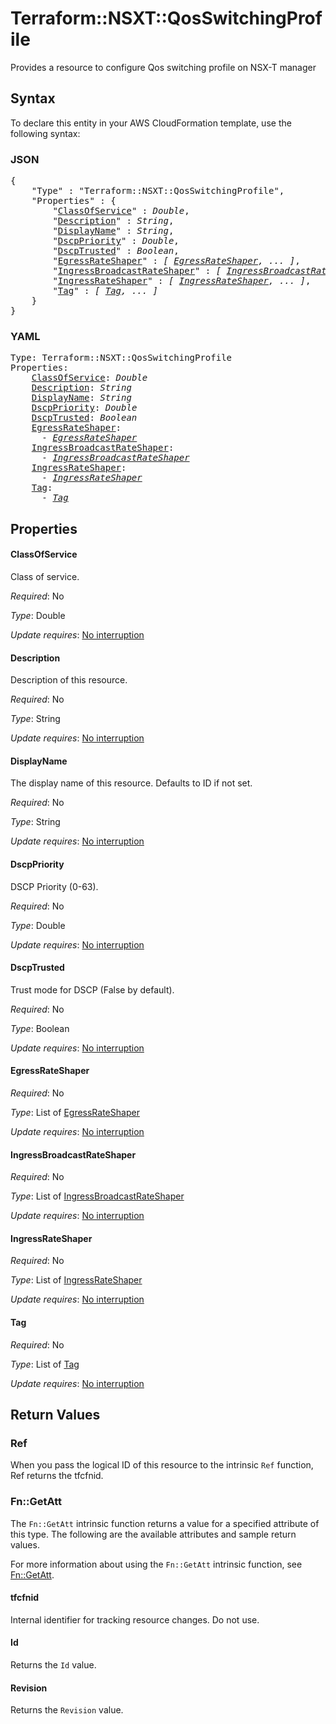 # Terraform::NSXT::QosSwitchingProfile

Provides a resource to configure Qos switching profile on NSX-T manager

## Syntax

To declare this entity in your AWS CloudFormation template, use the following syntax:

### JSON

<pre>
{
    "Type" : "Terraform::NSXT::QosSwitchingProfile",
    "Properties" : {
        "<a href="#classofservice" title="ClassOfService">ClassOfService</a>" : <i>Double</i>,
        "<a href="#description" title="Description">Description</a>" : <i>String</i>,
        "<a href="#displayname" title="DisplayName">DisplayName</a>" : <i>String</i>,
        "<a href="#dscppriority" title="DscpPriority">DscpPriority</a>" : <i>Double</i>,
        "<a href="#dscptrusted" title="DscpTrusted">DscpTrusted</a>" : <i>Boolean</i>,
        "<a href="#egressrateshaper" title="EgressRateShaper">EgressRateShaper</a>" : <i>[ <a href="egressrateshaper.md">EgressRateShaper</a>, ... ]</i>,
        "<a href="#ingressbroadcastrateshaper" title="IngressBroadcastRateShaper">IngressBroadcastRateShaper</a>" : <i>[ <a href="ingressbroadcastrateshaper.md">IngressBroadcastRateShaper</a>, ... ]</i>,
        "<a href="#ingressrateshaper" title="IngressRateShaper">IngressRateShaper</a>" : <i>[ <a href="ingressrateshaper.md">IngressRateShaper</a>, ... ]</i>,
        "<a href="#tag" title="Tag">Tag</a>" : <i>[ <a href="tag.md">Tag</a>, ... ]</i>
    }
}
</pre>

### YAML

<pre>
Type: Terraform::NSXT::QosSwitchingProfile
Properties:
    <a href="#classofservice" title="ClassOfService">ClassOfService</a>: <i>Double</i>
    <a href="#description" title="Description">Description</a>: <i>String</i>
    <a href="#displayname" title="DisplayName">DisplayName</a>: <i>String</i>
    <a href="#dscppriority" title="DscpPriority">DscpPriority</a>: <i>Double</i>
    <a href="#dscptrusted" title="DscpTrusted">DscpTrusted</a>: <i>Boolean</i>
    <a href="#egressrateshaper" title="EgressRateShaper">EgressRateShaper</a>: <i>
      - <a href="egressrateshaper.md">EgressRateShaper</a></i>
    <a href="#ingressbroadcastrateshaper" title="IngressBroadcastRateShaper">IngressBroadcastRateShaper</a>: <i>
      - <a href="ingressbroadcastrateshaper.md">IngressBroadcastRateShaper</a></i>
    <a href="#ingressrateshaper" title="IngressRateShaper">IngressRateShaper</a>: <i>
      - <a href="ingressrateshaper.md">IngressRateShaper</a></i>
    <a href="#tag" title="Tag">Tag</a>: <i>
      - <a href="tag.md">Tag</a></i>
</pre>

## Properties

#### ClassOfService

Class of service.

_Required_: No

_Type_: Double

_Update requires_: [No interruption](https://docs.aws.amazon.com/AWSCloudFormation/latest/UserGuide/using-cfn-updating-stacks-update-behaviors.html#update-no-interrupt)

#### Description

Description of this resource.

_Required_: No

_Type_: String

_Update requires_: [No interruption](https://docs.aws.amazon.com/AWSCloudFormation/latest/UserGuide/using-cfn-updating-stacks-update-behaviors.html#update-no-interrupt)

#### DisplayName

The display name of this resource. Defaults to ID if not set.

_Required_: No

_Type_: String

_Update requires_: [No interruption](https://docs.aws.amazon.com/AWSCloudFormation/latest/UserGuide/using-cfn-updating-stacks-update-behaviors.html#update-no-interrupt)

#### DscpPriority

DSCP Priority (0-63).

_Required_: No

_Type_: Double

_Update requires_: [No interruption](https://docs.aws.amazon.com/AWSCloudFormation/latest/UserGuide/using-cfn-updating-stacks-update-behaviors.html#update-no-interrupt)

#### DscpTrusted

Trust mode for DSCP (False by default).

_Required_: No

_Type_: Boolean

_Update requires_: [No interruption](https://docs.aws.amazon.com/AWSCloudFormation/latest/UserGuide/using-cfn-updating-stacks-update-behaviors.html#update-no-interrupt)

#### EgressRateShaper

_Required_: No

_Type_: List of <a href="egressrateshaper.md">EgressRateShaper</a>

_Update requires_: [No interruption](https://docs.aws.amazon.com/AWSCloudFormation/latest/UserGuide/using-cfn-updating-stacks-update-behaviors.html#update-no-interrupt)

#### IngressBroadcastRateShaper

_Required_: No

_Type_: List of <a href="ingressbroadcastrateshaper.md">IngressBroadcastRateShaper</a>

_Update requires_: [No interruption](https://docs.aws.amazon.com/AWSCloudFormation/latest/UserGuide/using-cfn-updating-stacks-update-behaviors.html#update-no-interrupt)

#### IngressRateShaper

_Required_: No

_Type_: List of <a href="ingressrateshaper.md">IngressRateShaper</a>

_Update requires_: [No interruption](https://docs.aws.amazon.com/AWSCloudFormation/latest/UserGuide/using-cfn-updating-stacks-update-behaviors.html#update-no-interrupt)

#### Tag

_Required_: No

_Type_: List of <a href="tag.md">Tag</a>

_Update requires_: [No interruption](https://docs.aws.amazon.com/AWSCloudFormation/latest/UserGuide/using-cfn-updating-stacks-update-behaviors.html#update-no-interrupt)

## Return Values

### Ref

When you pass the logical ID of this resource to the intrinsic `Ref` function, Ref returns the tfcfnid.

### Fn::GetAtt

The `Fn::GetAtt` intrinsic function returns a value for a specified attribute of this type. The following are the available attributes and sample return values.

For more information about using the `Fn::GetAtt` intrinsic function, see [Fn::GetAtt](https://docs.aws.amazon.com/AWSCloudFormation/latest/UserGuide/intrinsic-function-reference-getatt.html).

#### tfcfnid

Internal identifier for tracking resource changes. Do not use.

#### Id

Returns the <code>Id</code> value.

#### Revision

Returns the <code>Revision</code> value.

